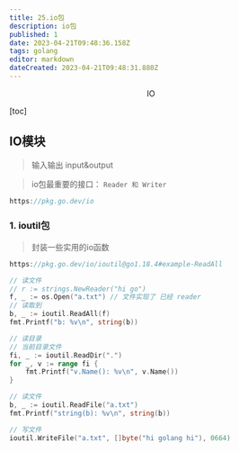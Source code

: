 ```yaml
---
title: 25.io包
description: io包
published: 1
date: 2023-04-21T09:48:36.158Z
tags: golang
editor: markdown
dateCreated: 2023-04-21T09:48:31.880Z
---
```


<center>IO</center>



[toc]





## IO模块

> 输入输出 input&output

> io包最重要的接口： `Reader 和 Writer`

```go
https://pkg.go.dev/io
```





### 1. ioutil包

> 封装一些实用的io函数

```go
https://pkg.go.dev/io/ioutil@go1.18.4#example-ReadAll
```

```go 
// 读文件
// r := strings.NewReader("hi go")
f, _ := os.Open("a.txt") // 文件实现了 已经 reader
// 读取到
b, _ := ioutil.ReadAll(f)
fmt.Printf("b: %v\n", string(b))
```

```go
// 读目录
// 当前目录文件
fi, _ := ioutil.ReadDir(".")
for _, v := range fi {
    fmt.Printf("v.Name(): %v\n", v.Name())
}
```

```go
// 读文件
b, _ := ioutil.ReadFile("a.txt")
fmt.Printf("string(b): %v\n", string(b))
```

```go
// 写文件
ioutil.WriteFile("a.txt", []byte("hi golang hi"), 0664)
```

